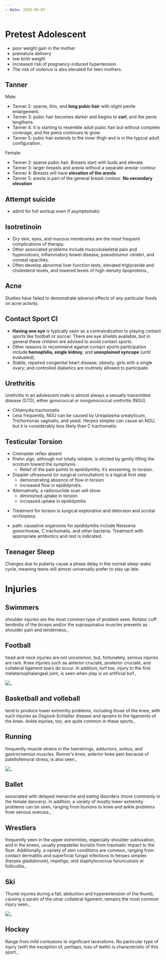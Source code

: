 ```yaml
---
- date: 2020-09-07
---
```


# Pretest Adolescent

<!-- young mother pregnancy at risks for.. -->

- poor weight gain in the mother
- premature delivery
- low birth weight
- increased risk of pregnancy-induced hypertension
- The risk of violence is also elevated for teen mothers.

## Tanner

<!-- tanner staging male and female.. -->

Male:

- Tanner 2: sparse, thin, and **long pubic hair** with slight penile enlargement.
- Tanner 3: pubic hair becomes darker and begins to **curl**, and the penis lengthens.
- Tanner 4: it is starting to resemble adult pubic hair but without complete coverage, and the penis continues to grow.
- Tanner 5: pubic hair extends to the inner thigh and is in the typical adult configuration.

Female:

- Tanner 2: sparse pubic hair. Breasts start with buds and elevate.
- Tanner 3: larger breasts and areola without a separate areolar contour
- Tanner 4: Breasts will have **elevation of the areola**
- Tanner 5: areola is part of the general breast contour. **No secondary elevation**

## Attempt suicide

<!-- adolescent attempted suicide management.. -->

- admit for full workup even if asymptomatic

## Isotretinoin

<!-- isotretinoin se -->

- Dry skin, eyes, and mucous membranes are the most frequent complications of therapy.
- Other associated problems include musculoskeletal pain and hyperostosis, inflammatory bowel disease, pseudotumor cerebri, and corneal opacities.
- Often develop abnormal liver function tests, elevated triglyceride and cholesterol levels, and lowered levels of high-density lipoproteins.,

## Acne

<!-- food and acne.. -->

Studies have failed to demonstrate adverse effects of any particular foods on acne activity.

## Contact Sport CI

<!-- CI for sports participation. What's allowed to participate.. -->

- **Having one eye** is typically seen as a contraindication to playing contact sports like football or soccer. There are eye shields available, but in general these children are advised to avoid contact sports.
- Other reasons to recommend against contact sports participation include **hemophilia, single kidney**, and **unexplained syncope** (until evaluated).
- Stable, repaired congenital heart disease; obesity; girls with a single ovary; and controlled diabetics are routinely allowed to participate.

## Urethritis

<!-- male urethritis causes.. -->

Urethritis in an adolescent male is almost always a sexually transmitted disease (STD), either gonococcal or nongonococcal urethritis (NGU).

- Chlamydia trachomatis
- Less frequently, NGU can be caused by Ureaplasma urealyticum, Trichomonas vaginalis, and yeast. Herpes simplex can cause an NGU, but it is considerably less likely than C trachomatis.

## Testicular Torsion

<!-- testicular torsion vs epididymitis diagnosis.. -->

- Cremaster reflex absent
- Prehn sign, although not totally reliable, is elicited by gently lifting the scrotum toward the symphysis.
	- Relief of the pain points to epididymitis; it’s worsening, to torsion.
- Doppler ultrasound (or surgical consultation) is a logical first step
	- demonstrating absence of flow in torsion
	- increased flow in epididymitis.
- Alternatively, a radionuclide scan will show
	- diminished uptake in torsion
	- increased uptake in epididymitis

<!-- testicular torsion treatment.. -->

- Treatment for torsion is surgical exploration and detorsion and scrotal orchiopexy.

<!-- epididymitis causes and treatment.. -->

- path: causative organisms for epididymitis include Neisseria gonorrhoeae, C trachomatis, and other bacteria. Treatment with appropriate antibiotics and rest is indicated.

## Teenager Sleep

<!-- teenager sleep pattern.. -->

Changes due to puberty cause a phase delay in the normal sleep-wake cycle, meaning teens will almost universally prefer to stay up late.

# Injuries

## Swimmers

<!-- swimmers injuries -->

shoulder injuries are the most common type of problem seen. Rotator cuff tendinitis of the biceps and/or the supraspinatus muscles presents as shoulder pain and tenderness.,

## Football

<!-- football injuries -->

head and neck injuries are not uncommon, but, fortunately, serious injuries are rare. Knee injuries such as anterior cruciate, posterior cruciate, and collateral ligament tears do occur. In addition, turf toe, injury to the first metatarsophalangeal joint, is seen when play is on artificial turf.,

![_](https://i.imgur.com/ZMsH3Vf.png)

## Basketball and volleball

<!-- Basketball and volleyball injuries -->

tend to produce lower extremity problems, including those of the knee, with such injuries as Osgood-Schlatter disease and sprains to the ligaments of the knee. Ankle injuries, too, are quite common in these sports.,

## Running

<!-- running injuries -->

frequently muscle strains in the hamstrings, adductors, soleus, and gastrocnemius muscles. Runner’s knee, anterior knee pain because of patellofemoral stress, is also seen.,

![_](https://i.imgur.com/WhxVc6D.png)

## Ballet

<!-- ballet injuries -->

associated with delayed menarche and eating disorders (more commonly in the female dancers). In addition, a variety of mostly lower extremity problems can be seen, ranging from bunions to knee and ankle problems from serious overuse.,

## Wrestlers

<!-- wrestling injuries -->

frequently seen in the upper extremities, especially shoulder subluxation, and in the knees, usually prepatellar bursitis from traumatic impact to the floor. Additionally, a variety of skin conditions are common, ranging from contact dermatitis and superficial fungal infections to herpes simplex (herpes gladiatorum), impetigo, and staphylococcus furunculosis or folliculitis.,

## Ski

<!-- ski injuries -->

Thumb injuries during a fall, abduction and hyperextension of the thumb, causing a sprain of the ulnar collateral ligament, remains the most common injury seen.,

![_](https://i.imgur.com/SY1soZu.png)

## Hockey

<!-- hocket injuries -->

Range from mild contusions to significant lacerations. No particular type of injury (with the exception of, perhaps, loss of teeth) is characteristic of this sport.,
